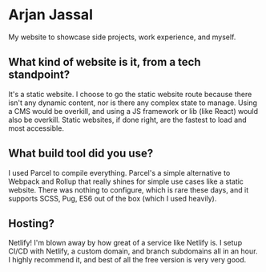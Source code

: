 # Arjan Jassal

My website to showcase side projects, work experience, and myself. 

## What kind of website is it, from a tech standpoint?
It's a static website. I choose to go the static website route because there isn't any dynamic content, nor is there any complex state to manage. Using a CMS would be overkill, and using a JS framework or lib (like React) would also be overkill. Static websites, if done right, are the fastest to load and most accessible.

## What build tool did you use?
I used Parcel to compile everything. Parcel's a simple alternative to Webpack and Rollup that really shines for simple use cases like a static website. There was nothing to configure, which is rare these days, and it supports SCSS, Pug, ES6 out of the box (which I used heavily).

## Hosting?
Netlify! I'm blown away by how great of a service like Netlify is. I setup CI/CD with Netlify, a custom domain, and branch subdomains all in an hour. I highly recommend it, and best of all the free version is very very good.
